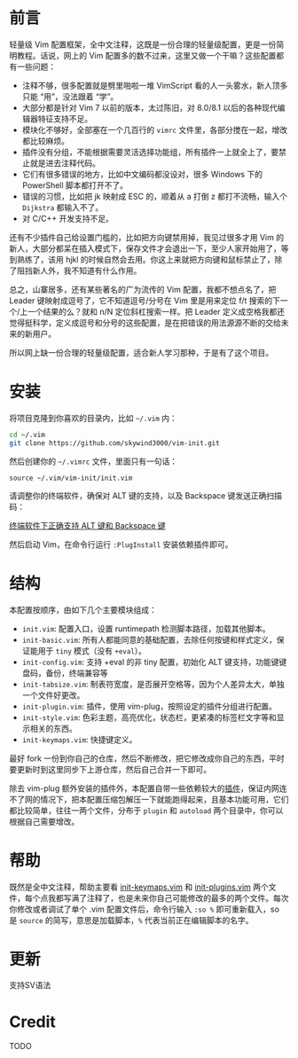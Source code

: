 # 前言
轻量级 Vim 配置框架，全中文注释，这既是一份合理的轻量级配置，更是一份简明教程。话说，网上的 Vim 配置多的数不过来，这里又做一个干嘛？这些配置都有一些问题：

- 注释不够，很多配置就是劈里啪啦一堆 VimScript 看的人一头雾水，新人顶多只能 “用”，没法跟着 “学”。
- 大部分都是针对 Vim 7 以前的版本，太过陈旧，对 8.0/8.1 以后的各种现代编辑器特征支持不足。
- 模块化不够好，全部塞在一个几百行的 `vimrc` 文件里，各部分搅在一起，增改都比较麻烦。
- 插件没有分组，不能根据需要灵活选择功能组，所有插件一上就全上了，要禁止就是进去注释代码。
- 它们有很多错误的地方，比如中文编码都没设对，很多 Windows 下的 PowerShell 脚本都打开不了。
- 错误的习惯，比如把 jk 映射成 ESC 的，顺着从 a 打倒 z 都打不流畅，输入个 `Dijkstra` 都输入不了。
- 对 C/C++ 开发支持不足。

还有不少插件自己给设置门槛的，比如把方向键禁用掉，我见过很多才用 Vim 的新人，大部分都呆在插入模式下，保存文件才会退出一下，至少人家开始用了，等到熟练了，该用 hjkl 的时候自然会去用。你这上来就把方向键和鼠标禁止了，除了阻挡新人外，我不知道有什么作用。

总之，山寨居多，还有某些著名的广为流传的 Vim 配置，我都不想点名了，把 Leader 键映射成逗号了，它不知道逗号/分号在 Vim 里是用来定位 f/t 搜索的下一个/上一个结果的么？就和 n/N 定位斜杠搜索一样。把 Leader 定义成空格我都还觉得挺科学，定义成逗号和分号的这些配置，是在把错误的用法源源不断的交给未来的新用户。

所以网上缺一份合理的轻量级配置，适合新人学习那种，于是有了这个项目。


# 安装

将项目克隆到你喜欢的目录内，比如 `~/.vim` 内：

```bash
cd ~/.vim
git clone https://github.com/skywind3000/vim-init.git
```

然后创建你的 `~/.vimrc` 文件，里面只有一句话：

```VimL
source ~/.vim/vim-init/init.vim
```

请调整你的终端软件，确保对 ALT 键的支持，以及 Backspace 键发送正确扫描码：

[终端软件下正确支持 ALT 键和 Backspace 键](https://github.com/skywind3000/vim-init/wiki/Setup-terminals-to-support-ALT-and-Backspace-correctly)

然后启动 Vim，在命令行运行 `:PlugInstall` 安装依赖插件即可。

# 结构

本配置按顺序，由如下几个主要模块组成：

- `init.vim`: 配置入口，设置 runtimepath 检测脚本路径，加载其他脚本。
- `init-basic.vim`: 所有人都能同意的基础配置，去除任何按键和样式定义，保证能用于 `tiny` 模式（没有 `+eval`）。
- `init-config.vim`: 支持 +eval 的非 tiny 配置，初始化 ALT 键支持，功能键键盘码，备份，终端兼容等
- `init-tabsize.vim`: 制表符宽度，是否展开空格等，因为个人差异太大，单独一个文件好更改。
- `init-plugin.vim`: 插件，使用 vim-plug，按照设定的插件分组进行配置。
- `init-style.vim`: 色彩主题，高亮优化，状态栏，更紧凑的标签栏文字等和显示相关的东西。
- `init-keymaps.vim`: 快捷键定义。

最好 fork 一份到你自己的仓库，然后不断修改，把它修改成你自己的东西，平时要更新时到这里同步下上游仓库，然后自己合并一下即可。

除去 vim-plug 额外安装的插件外，本配置自带一些依赖较大的[插件](https://github.com/skywind3000/vim-init/wiki/Integrated-Plugins)，保证内网连不了网的情况下，把本配置压缩包解压一下就能跑得起来，且基本功能可用，它们都比较简单，往往一两个文件，分布于 `plugin` 和 `autoload` 两个目录中，你可以根据自己需要增改。

# 帮助

既然是全中文注释，帮助主要看 [init-keymaps.vim](https://github.com/skywind3000/vim-init/blob/master/init/init-keymaps.vim) 和 [init-plugins.vim](https://github.com/skywind3000/vim-init/blob/master/init/init-plugins.vim) 两个文件，每个点我都写满了注释了，也是未来你自己可能修改的最多的两个文件。每次你修改或者调试了单个 .vim 配置文件后，命令行输入 `:so %` 即可重新载入，so 是 `source` 的简写，意思是加载脚本，`%` 代表当前正在编辑脚本的名字。

# 更新
支持SV语法

# Credit

TODO
